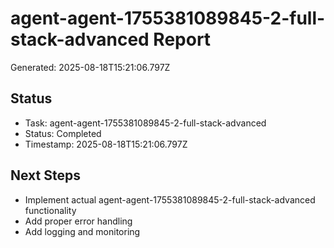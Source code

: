 # agent-agent-1755381089845-2-full-stack-advanced Report

Generated: 2025-08-18T15:21:06.797Z

## Status
- Task: agent-agent-1755381089845-2-full-stack-advanced
- Status: Completed
- Timestamp: 2025-08-18T15:21:06.797Z

## Next Steps
- Implement actual agent-agent-1755381089845-2-full-stack-advanced functionality
- Add proper error handling
- Add logging and monitoring
